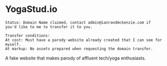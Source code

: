 # YogaStud.io
```
Status: Domain Name claimed, contact admin@ianrandmckenzie.com if you'd like to me to transfer it to you.

Transfer conditions:
At cost: Must have a parody website already created that I can see for myself.
At markup: No assets prepared when requesting the domain transfer.
```

A fake website that makes parody of affluent tech/yoga enthusiasts.
